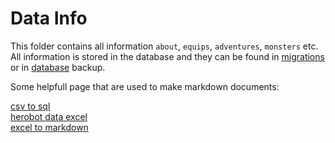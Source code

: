 # Data Info

This folder contains all information `about`, `equips`, `adventures`, `monsters` etc.
All information is stored in the database and they can be found in [migrations](https://github.com/lucasgmagalhaes/herobot/tree/postgree-orm/src/migration) or in [database](<[migrations](https://github.com/lucasgmagalhaes/herobot/tree/postgree-orm/database)>)
backup.

Some helpfull page that are used to make markdown documents:

[csv to sql](http://convertcsv.com/csv-to-sql.htm)  
[herobot data excel](https://docs.google.com/spreadsheets/d/1fwz6pjHTW4osIXE2XH2h7Zxw3AheaCxbxJD1rZxflR0/edit?usp=sharing)  
[excel to markdown](https://thisdavej.com/copy-table-in-excel-and-paste-as-a-markdown-table/)  
